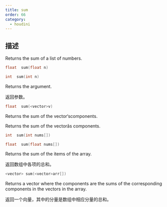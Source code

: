 ```yaml
---
title: sum
order: 66
category:
  - houdini
---
```

    
## 描述

Returns the sum of a list of numbers.

```c
float  sum(float n)
```

```c
int  sum(int n)
```

Returns the argument.

返回参数。

```c
float  sum(<vector>v)
```

Returns the sum of the vector‘scomponents.

Returns the sum of the vectorâs components.

```c
int  sum(int nums[])
```

```c
float  sum(float nums[])
```

Returns the sum of the items of the array.

返回数组中各项的总和。

```c
<vector> sum(<vector>arr[])
```

Returns a vector where the components are the sums of the corresponding
components in the vectors in the array.

返回一个向量，其中的分量是数组中相应分量的总和。
